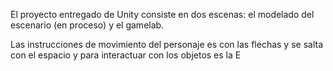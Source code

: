 El proyecto entregado de Unity consiste en dos escenas: el modelado del escenario (en proceso) y el gamelab.

Las instrucciones de movimiento del personaje es con las flechas y se salta con el espacio y para interactuar con los objetos es la E

